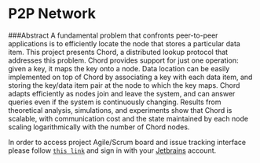 # P2P Network

###Abstract
A fundamental problem that confronts peer-to-peer applications is
to efficiently locate the node that stores a particular data item. This
project presents Chord, a distributed lookup protocol that addresses
this problem. Chord provides support for just one operation: given
a key, it maps the key onto a node. Data location can be easily
implemented on top of Chord by associating a key with each data
item, and storing the key/data item pair at the node to which the
key maps. Chord adapts efficiently as nodes join and leave the
system, and can answer queries even if the system is continuously
changing. Results from theoretical analysis, simulations, and experiments
show that Chord is scalable, with communication cost
and the state maintained by each node scaling logarithmically with
the number of Chord nodes.

In order to access project Agile/Scrum board and issue tracking interface please follow [`this link`](https://grigala.myjetbrains.com/youtrack/) and sign in with your [Jetbrains](https://myjetbrains.com/) account.
